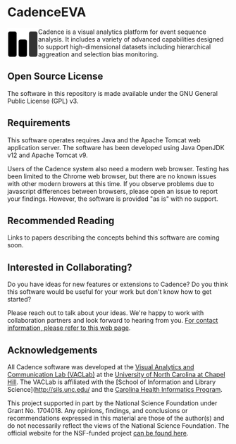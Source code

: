 # CadenceEVA
<img src="https://raw.githubusercontent.com/VACLab/CadenceEVA/master/web/img/cadence_logo_sm.svg?sanitize=true" width=70 align="left">Cadence is a visual analytics platform for event sequence analysis.  It includes a variety of advanced capabilities designed to support high-dimensional datasets including hierarchical aggreation and selection bias monitoring.  

## Open Source License

The software in this repository is made available under the GNU General Public License (GPL) v3.

## Requirements

This software operates requires Java and the Apache Tomcat web application server.  The software has been developed using Java OpenJDK v12 and Apache Tomcat v9.

Users of the Cadence system also need a modern web browser. Testing has been limited to the Chrome web browser, but there are no known issues with other modern browers at this time.  If you observe problems due to javascript differences between browsers, please open an issue to report your findings.  However, the software is provided "as is" with no support.

## Recommended Reading

Links to papers describing the concepts behind this software are coming soon.

## Interested in Collaborating?

Do you have ideas for new features or extensions to Cadence?  Do you think this software would be useful for your work but don't know how to get started?  

Please reach out to talk about your ideas.  We're happy to work with collaboration partners and look forward to hearing from you.  [For contact information, please refer to this web page](http://gotz.web.unc.edu/contact-information/).

## Acknowledgements

All Cadence software was developed at the [Visual Analytics and Communication Lab (VACLab)](http://vaclab.web.unc.edu/) at the [University of North Carolina at Chapel Hill]().  The VACLab is affiliated with the [School of Information and Library Science](http://sils.unc.edu/ and the [Carolina Health Informatics Program](http://chip.unc.edu/). 

This project supported in part by the National Science Foundation under Grant No. 1704018.  Any opinions, findings, and conclusions or recommendations expressed in this material are those of the author(s) and do not necessarily reflect the views of the National Science Foundation.  The official website for the NSF-funded project [can be found here](http://vaclab.web.unc.edu/contextual-visualization/).
